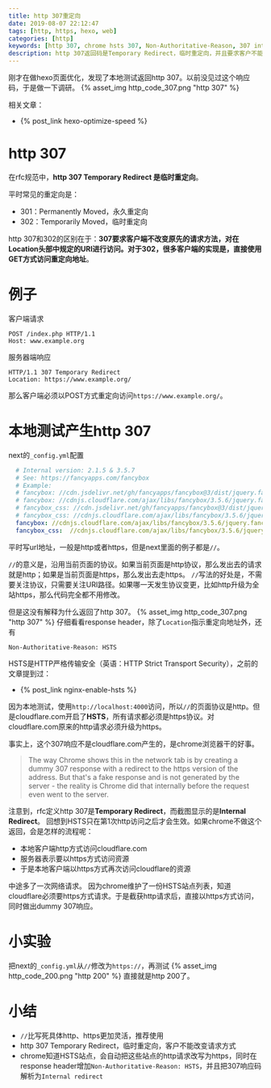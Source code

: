 ```yaml
---
title: http 307重定向
date: 2019-08-07 22:12:47
tags: [http, https, hexo, web]
categories: [http]
keywords: [http 307, chrome hsts 307, Non-Authoritative-Reason, 307 internal redirect]
description: http 307返回码是Temporary Redirect，临时重定向，并且要求客户不能改变请求方式。chrome维护HSTS列表，对于http请求访问HSTS站点，拦截后直接改写为https请求，同时增加返回“Non-Authoritative-Reason： HSTS”，并且把status code解释为“internal redirect”。
---
```


刚才在做hexo页面优化，发现了本地测试返回http 307。以前没见过这个响应码，于是做一下调研。
{% asset_img http_code_307.png "http 307" %}

相关文章：
- {% post_link hexo-optimize-speed %}

# http 307

在rfc规范中，**http 307 Temporary Redirect 是临时重定向**。

平时常见的重定向是：
- 301：Permanently Moved，永久重定向
- 302：Temporarily Moved，临时重定向

http 307和302的区别在于：**307要求客户端不改变原先的请求方法，对在Location头部中规定的URI进行访问。对于302，很多客户端的实现是，直接使用GET方式访问重定向地址**。

<!-- more -->

# 例子

客户端请求
```
POST /index.php HTTP/1.1
Host: www.example.org
```
服务器端响应
```
HTTP/1.1 307 Temporary Redirect
Location: https://www.example.org/
```
那么客户端必须以POST方式重定向访问`https://www.example.org/`。

# 本地测试产生http 307

next的`_config.yml`配置
```yml
  # Internal version: 2.1.5 & 3.5.7
  # See: https://fancyapps.com/fancybox
  # Example:
  # fancybox: //cdn.jsdelivr.net/gh/fancyapps/fancybox@3/dist/jquery.fancybox.min.js
  # fancybox: //cdnjs.cloudflare.com/ajax/libs/fancybox/3.5.6/jquery.fancybox.min.js
  # fancybox_css: //cdn.jsdelivr.net/gh/fancyapps/fancybox@3/dist/jquery.fancybox.min.css
  # fancybox_css: //cdnjs.cloudflare.com/ajax/libs/fancybox/3.5.6/jquery.fancybox.min.css
  fancybox: //cdnjs.cloudflare.com/ajax/libs/fancybox/3.5.6/jquery.fancybox.min.js
  fancybox_css:  //cdnjs.cloudflare.com/ajax/libs/fancybox/3.5.6/jquery.fancybox.min.css
```
平时写url地址，一般是http或者https，但是next里面的例子都是`//`。

`//`的意义是，沿用当前页面的协议。如果当前页面是http协议，那么发出去的请求就是http；如果是当前页面是https，那么发出去走https。
`//`写法的好处是，不需要关注协议，只需要关注URI路径。如果哪一天发生协议变更，比如http升级为全站https，那么代码完全都不用修改。

但是这没有解释为什么返回了http 307。
{% asset_img http_code_307.png "http 307" %}
仔细看看response header，除了`Location`指示重定向地址外，还有
```
Non-Authoritative-Reason: HSTS
```
HSTS是HTTP严格传输安全（英语：HTTP Strict Transport Security），之前的文章提到过：
- {% post_link nginx-enable-hsts %}

因为本地测试，使用`http://localhost:4000`访问，所以`//`的页面协议是http。但是cloudflare.com开启了**HSTS**，所有请求都必须是https协议。对cloudflare.com原来的http请求必须升级为https。

事实上，这个307响应不是cloudflare.com产生的，是chrome浏览器干的好事。
>The way Chrome shows this in the network tab is by creating a dummy 307 response with a redirect to the https version of the address. But that's a fake response and is not generated by the server - the reality is Chrome did that internally before the request even went to the server.

注意到，rfc定义http 307是**Temporary Redirect**，而截图显示的是**Internal Redirect**。
回想到HSTS只在第1次http访问之后才会生效。如果chrome不做这个返回，会是怎样的流程呢：
- 本地客户端http方式访问cloudflare.com
- 服务器表示要以https方式访问资源
- 于是本地客户端以https方式再次访问cloudflare的资源

中途多了一次网络请求。
因为chrome维护了一份HSTS站点列表，知道cloudflare必须要https方式请求。于是截获http请求后，直接以https方式访问，同时做出dummy 307响应。

# 小实验

把next的`_config.yml`从`//`修改为`https://`，再测试
{% asset_img http_code_200.png "http 200" %}
直接就是http 200了。

# 小结

- `//`比写死具体http、https更加灵活，推荐使用
- http 307 Temporary Redirect，临时重定向，客户不能改变请求方式
- chrome知道HSTS站点，会自动把这些站点的http请求改写为https，同时在response header增加`Non-Authoritative-Reason: HSTS`，并且把307响应码解析为`Internal redirect`
